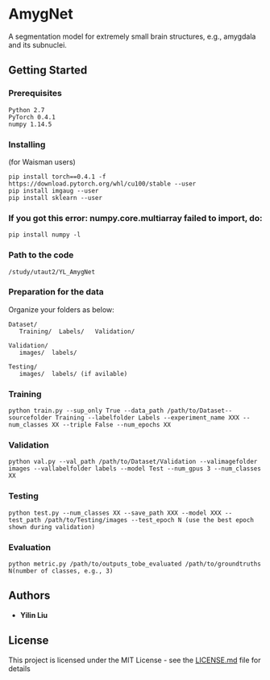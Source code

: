 # AmygNet

A segmentation model for extremely small brain structures, e.g., amygdala and its subnuclei.

## Getting Started


### Prerequisites


```
Python 2.7
PyTorch 0.4.1
numpy 1.14.5
```

### Installing

(for Waisman users)
```
pip install torch==0.4.1 -f https://download.pytorch.org/whl/cu100/stable --user
pip install imgaug --user
pip install sklearn --user
```
### If you got this error: numpy.core.multiarray failed to import, do:
```
pip install numpy -l
```

### Path to the code
```
/study/utaut2/YL_AmygNet
```
### Preparation for the data
Organize your folders as below:
```
Dataset/
   Training/  Labels/   Validation/
```

```
Validation/
   images/  labels/
```
```
Testing/
   images/  labels/ (if avilable)
```
   
### Training
```
python train.py --sup_only True --data_path /path/to/Dataset--sourcefolder Training --labelfolder Labels --experiment_name XXX --num_classes XX --triple False --num_epochs XX
```
### Validation
```
python val.py --val_path /path/to/Dataset/Validation --valimagefolder images --vallabelfolder labels --model Test --num_gpus 3 --num_classes XX
```
### Testing
```
python test.py --num_classes XX --save_path XXX --model XXX --test_path /path/to/Testing/images --test_epoch N (use the best epoch shown during validation)
```
### Evaluation
```
python metric.py /path/to/outputs_tobe_evaluated /path/to/groundtruths N(number of classes, e.g., 3)
```

## Authors

* **Yilin Liu**

## License

This project is licensed under the MIT License - see the [LICENSE.md](LICENSE.md) file for details


